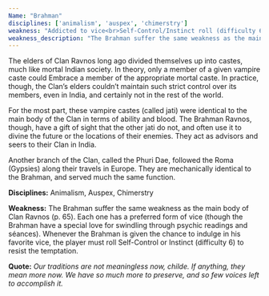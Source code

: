```yaml
---
Name: "Brahman"
disciplines: ['animalism', 'auspex', 'chimerstry']
weakness: "Addicted to vice<br>Self-Control/Instinct roll (difficulty 6)<br>or succumb to compulsion"
weakness_description: "The Brahman suffer the same weakness as the main body of Clan Ravnos (p. 65). Each one has a preferred form of vice (though the Brahman have a special love for swindling through psychic readings and séances). Whenever the Brahman is given the chance to indulge in his favorite vice, the player must roll Self-Control or Instinct (difficulty 6) to resist the temptation."
---
```


<p>The elders of Clan Ravnos long ago divided themselves up into castes, much like mortal Indian society. In theory, only a member of a given vampire caste could Embrace a member of the appropriate mortal caste. In practice, though, the Clan’s elders couldn’t maintain such strict control over its members, even in India, and certainly not in the rest of the world.</p><p>For the most part, these vampire castes (called jati) were identical to the main body of the Clan in terms of ability and blood. The Brahman Ravnos, though, have a gift of sight that the other jati do not, and often use it to divine the future or the locations of their enemies. They act as advisors and seers to their Clan in India. </p><p>Another branch of the Clan, called the Phuri Dae, followed the Roma (Gypsies) along their travels in Europe. They are mechanically identical to the Brahman, and served much the same function.</p><p><b>Disciplines:</b> Animalism, Auspex, Chimerstry</p><p><b>Weakness:</b> The Brahman suffer the same weakness as the main body of Clan Ravnos (p. 65). Each one has a preferred form of vice (though the Brahman have a special love for swindling through psychic readings and séances). Whenever the Brahman is given the chance to indulge in his favorite vice, the player must roll Self-Control or Instinct (difficulty 6) to resist the temptation.</p><p class=ttlQuote><b>Quote:</b> <i>Our traditions are not meaningless now, childe. If anything, they mean more now. We have so much more to preserve, and so few voices left to accomplish it.</i></p>